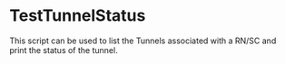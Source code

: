 # TestTunnelStatus
This script can be used to list the Tunnels associated with a RN/SC and print the status of the tunnel.
